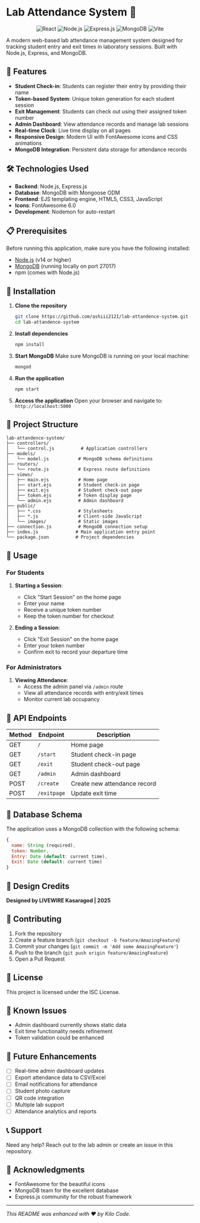 # Lab Attendance System 🧪

<p align="center">
  <img src="https://img.shields.io/badge/React-20232A?style=for-the-badge&logo=react&logoColor=61DAFB" alt="React"/>
  <img src="https://img.shields.io/badge/Node.js-339933?style=for-the-badge&logo=nodedotjs&logoColor=white" alt="Node.js"/>
  <img src="https://img.shields.io/badge/Express.js-000000?style=for-the-badge&logo=express&logoColor=white" alt="Express.js"/>
  <img src="https://img.shields.io/badge/MongoDB-4EA94B?style=for-the-badge&logo=mongodb&logoColor=white" alt="MongoDB"/>
  <img src="https://img.shields.io/badge/Vite-646CFF?style=for-the-badge&logo=vite&logoColor=white" alt="Vite"/>
</p>

A modern web-based lab attendance management system designed for tracking student entry and exit times in laboratory sessions. Built with Node.js, Express, and MongoDB.

## 🚀 Features

- **Student Check-in**: Students can register their entry by providing their name
- **Token-based System**: Unique token generation for each student session
- **Exit Management**: Students can check out using their assigned token number
- **Admin Dashboard**: View attendance records and manage lab sessions
- **Real-time Clock**: Live time display on all pages
- **Responsive Design**: Modern UI with FontAwesome icons and CSS animations
- **MongoDB Integration**: Persistent data storage for attendance records

## 🛠️ Technologies Used

- **Backend**: Node.js, Express.js
- **Database**: MongoDB with Mongoose ODM
- **Frontend**: EJS templating engine, HTML5, CSS3, JavaScript
- **Icons**: FontAwesome 6.0
- **Development**: Nodemon for auto-restart

## 📋 Prerequisites

Before running this application, make sure you have the following installed:

- [Node.js](https://nodejs.org/) (v14 or higher)
- [MongoDB](https://www.mongodb.com/) (running locally on port 27017)
- npm (comes with Node.js)

## 🔧 Installation

1. **Clone the repository**
   ```bash
   git clone https://github.com/ashiii2121/lab-attandence-system.git
   cd lab-attandence-system
   ```

2. **Install dependencies**
   ```bash
   npm install
   ```

3. **Start MongoDB**
   Make sure MongoDB is running on your local machine:
   ```bash
   mongod
   ```

4. **Run the application**
   ```bash
   npm start
   ```

5. **Access the application**
   Open your browser and navigate to: `http://localhost:5000`

## 📁 Project Structure

```
lab-attandence-system/
├── controllers/
│   └── control.js          # Application controllers
├── models/
│   └── model.js           # MongoDB schema definitions
├── routers/
│   └── route.js           # Express route definitions
├── views/
│   ├── main.ejs           # Home page
│   ├── start.ejs          # Student check-in page
│   ├── exit.ejs           # Student check-out page
│   ├── token.ejs          # Token display page
│   └── admin.ejs          # Admin dashboard
├── public/
│   ├── *.css              # Stylesheets
│   ├── *.js               # Client-side JavaScript
│   └── images/            # Static images
├── connection.js          # MongoDB connection setup
├── index.js              # Main application entry point
└── package.json          # Project dependencies
```

## 🎯 Usage

### For Students

1. **Starting a Session**:
   - Click "Start Session" on the home page
   - Enter your name
   - Receive a unique token number
   - Keep the token number for checkout

2. **Ending a Session**:
   - Click "Exit Session" on the home page
   - Enter your token number
   - Confirm exit to record your departure time

### For Administrators

1. **Viewing Attendance**:
   - Access the admin panel via `/admin` route
   - View all attendance records with entry/exit times
   - Monitor current lab occupancy

## 🔗 API Endpoints

| Method | Endpoint | Description |
|--------|----------|-------------|
| GET | `/` | Home page |
| GET | `/start` | Student check-in page |
| GET | `/exit` | Student check-out page |
| GET | `/admin` | Admin dashboard |
| POST | `/create` | Create new attendance record |
| POST | `/exitpage` | Update exit time |

## 💾 Database Schema

The application uses a MongoDB collection with the following schema:

```javascript
{
  name: String (required),
  token: Number,
  Entry: Date (default: current time),
  Exit: Date (default: current time)
}
```

## 🎨 Design Credits

**Designed by LIVEWIRE Kasaragod | 2025**

## 🤝 Contributing

1. Fork the repository
2. Create a feature branch (`git checkout -b feature/AmazingFeature`)
3. Commit your changes (`git commit -m 'Add some AmazingFeature'`)
4. Push to the branch (`git push origin feature/AmazingFeature`)
5. Open a Pull Request

## 📝 License

This project is licensed under the ISC License.

## 🐛 Known Issues

- Admin dashboard currently shows static data
- Exit time functionality needs refinement
- Token validation could be enhanced

## 🔮 Future Enhancements

- [ ] Real-time admin dashboard updates
- [ ] Export attendance data to CSV/Excel
- [ ] Email notifications for attendance
- [ ] Student photo capture
- [ ] QR code integration
- [ ] Multiple lab support
- [ ] Attendance analytics and reports

## 📞 Support

Need any help? Reach out to the lab admin or create an issue in this repository.

## 🙏 Acknowledgments

- FontAwesome for the beautiful icons
- MongoDB team for the excellent database
- Express.js community for the robust framework

---

_This README was enhanced with ❤️ by Kilo Code._
